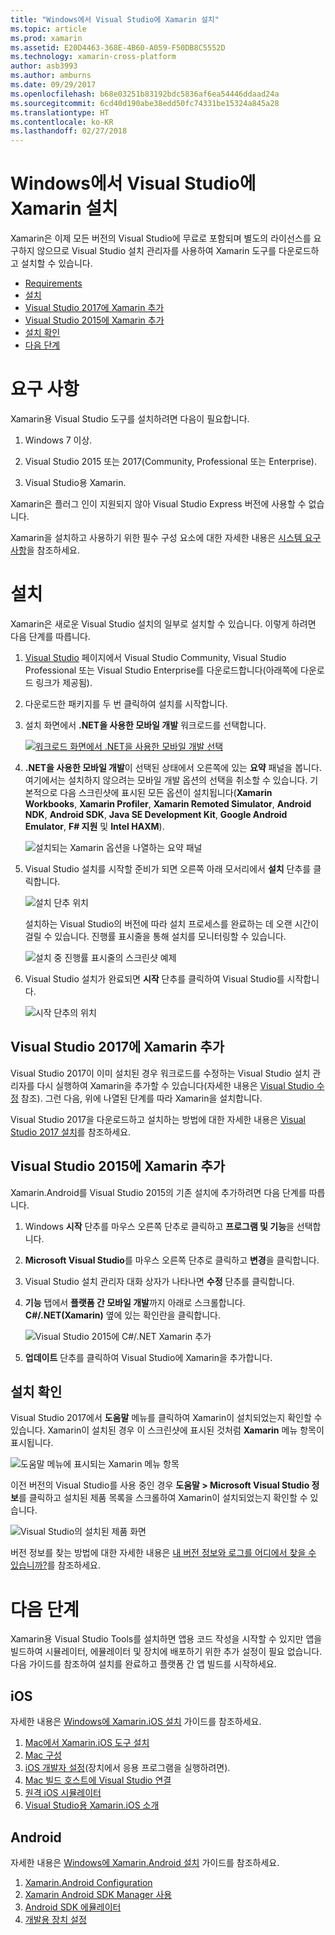 ```yaml
---
title: "Windows에서 Visual Studio에 Xamarin 설치"
ms.topic: article
ms.prod: xamarin
ms.assetid: E20D4463-368E-4B60-A059-F50DB8C5552D
ms.technology: xamarin-cross-platform
author: asb3993
ms.author: amburns
ms.date: 09/29/2017
ms.openlocfilehash: b68e03251b83192bdc5836af6ea54446ddaad24a
ms.sourcegitcommit: 6cd40d190abe38edd50fc74331be15324a845a28
ms.translationtype: HT
ms.contentlocale: ko-KR
ms.lasthandoff: 02/27/2018
---
```

# <a name="installing-xamarin-in-visual-studio-on-windows"></a>Windows에서 Visual Studio에 Xamarin 설치

Xamarin은 이제 모든 버전의 Visual Studio에 무료로 포함되며 별도의 라이선스를 요구하지 않으므로 Visual Studio 설치 관리자를 사용하여 Xamarin 도구를 다운로드하고 설치할 수 있습니다.

-   [Requirements](#requirements)
-   [설치](#installation)
-   [Visual Studio 2017에 Xamarin 추가](#vs2017)
-   [Visual Studio 2015에 Xamarin 추가](#vs2015)
-   [설치 확인](#verifying)
-   [다음 단계](#nextsteps)


<a name="requirements" />

# <a name="requirements"></a>요구 사항

Xamarin용 Visual Studio 도구를 설치하려면 다음이 필요합니다.

1. Windows 7 이상.

2. Visual Studio 2015 또는 2017(Community, Professional 또는 Enterprise).

3. Visual Studio용 Xamarin.

Xamarin은 플러그 인이 지원되지 않아 Visual Studio Express 버전에 사용할 수 없습니다.

Xamarin을 설치하고 사용하기 위한 필수 구성 요소에 대한 자세한 내용은 [시스템 요구 사항](~/cross-platform/get-started/requirements.md)을 참조하세요.


<a name="installation" />

# <a name="installation"></a>설치

Xamarin은 새로운 Visual Studio 설치의 일부로 설치할 수 있습니다.
이렇게 하려면 다음 단계를 따릅니다.

1. [Visual Studio](https://www.visualstudio.com/vs/) 페이지에서 Visual Studio Community, Visual Studio Professional 또는 Visual Studio Enterprise를 다운로드합니다(아래쪽에 다운로드 링크가 제공됨).

2. 다운로드한 패키지를 두 번 클릭하여 설치를 시작합니다.

3. 설치 화면에서 **.NET을 사용한 모바일 개발** 워크로드를 선택합니다. 

    [![워크로드 화면에서 .NET을 사용한 모바일 개발 선택](windows-images/01-mobile-dev-workload-sml.png)](windows-images/01-mobile-dev-workload.png)

4. **.NET을 사용한 모바일 개발**이 선택된 상태에서 오른쪽에 있는 **요약** 패널을 봅니다. 여기에서는 설치하지 않으려는 모바일 개발 옵션의 선택을 취소할 수 있습니다. 기본적으로 다음 스크린샷에 표시된 모든 옵션이 설치됩니다(**Xamarin Workbooks**, **Xamarin Profiler**, **Xamarin Remoted Simulator**, **Android NDK**, **Android SDK**, **Java SE Development Kit**, **Google Android Emulator**, **F# 지원** 및 **Intel HAXM**).

    ![설치되는 Xamarin 옵션을 나열하는 요약 패널](windows-images/02-summary.png)

5. Visual Studio 설치를 시작할 준비가 되면 오른쪽 아래 모서리에서 **설치** 단추를 클릭합니다.

    ![설치 단추 위치](windows-images/03-click-install.png)

   설치하는 Visual Studio의 버전에 따라 설치 프로세스를 완료하는 데 오랜 시간이 걸릴 수 있습니다. 진행률 표시줄을 통해 설치를 모니터링할 수 있습니다.

    ![설치 중 진행률 표시줄의 스크린샷 예제](windows-images/04-progress-bars.png)

6. Visual Studio 설치가 완료되면 **시작** 단추를 클릭하여 Visual Studio를 시작합니다.

    ![시작 단추의 위치](windows-images/05-launch.png)


<a name="vs2017" />

## <a name="adding-xamarin-to-visual-studio-2017"></a>Visual Studio 2017에 Xamarin 추가

Visual Studio 2017이 이미 설치된 경우 워크로드를 수정하는 Visual Studio 설치 관리자를 다시 실행하여 Xamarin을 추가할 수 있습니다(자세한 내용은 [Visual Studio 수정](https://docs.microsoft.com/visualstudio/install/modify-visual-studio) 참조). 그런 다음, 위에 나열된 단계를 따라 Xamarin을 설치합니다.

Visual Studio 2017을 다운로드하고 설치하는 방법에 대한 자세한 내용은 [Visual Studio 2017 설치](https://docs.microsoft.com/visualstudio/install/install-visual-studio)를 참조하세요.


<a name="vs2015" />

## <a name="adding-xamarin-to-visual-studio-2015"></a>Visual Studio 2015에 Xamarin 추가

Xamarin.Android를 Visual Studio 2015의 기존 설치에 추가하려면 다음 단계를 따릅니다.

1. Windows **시작** 단추를 마우스 오른쪽 단추로 클릭하고 **프로그램 및 기능**을 선택합니다.

2. **Microsoft Visual Studio**를 마우스 오른쪽 단추로 클릭하고 **변경**을 클릭합니다.

3. Visual Studio 설치 관리자 대화 상자가 나타나면 **수정** 단추를 클릭합니다.

4. **기능** 탭에서 **플랫폼 간 모바일 개발**까지 아래로 스크롤합니다. **C#/.NET(Xamarin)** 옆에 있는 확인란을 클릭합니다.

    ![Visual Studio 2015에 C#/.NET Xamarin 추가](windows-images/06-add-xamarin.png)

5. **업데이트** 단추를 클릭하여 Visual Studio에 Xamarin을 추가합니다.


<a name="verifying" />

## <a name="verifying-installation"></a>설치 확인

Visual Studio 2017에서 **도움말** 메뉴를 클릭하여 Xamarin이 설치되었는지 확인할 수 있습니다. Xamarin이 설치된 경우 이 스크린샷에 표시된 것처럼 **Xamarin** 메뉴 항목이 표시됩니다.

![도움말 메뉴에 표시되는 Xamarin 메뉴 항목](windows-images/12-xamarin-menu-item.png)

이전 버전의 Visual Studio를 사용 중인 경우 **도움말 > Microsoft Visual Studio 정보**를 클릭하고 설치된 제품 목록을 스크롤하여 Xamarin이 설치되었는지 확인할 수 있습니다.

![Visual Studio의 설치된 제품 화면](windows-images/13-xamarin-is-installed.png)

버전 정보를 찾는 방법에 대한 자세한 내용은 [내 버전 정보와 로그를 어디에서 찾을 수 있습니까?](~/cross-platform/troubleshooting/questions/version-logs.md)를 참조하세요.

<a name="nextsteps" />

# <a name="next-steps"></a>다음 단계

Xamarin용 Visual Studio Tools를 설치하면 앱용 코드 작성을 시작할 수 있지만 앱을 빌드하여 시뮬레이터, 에뮬레이터 및 장치에 배포하기 위한 추가 설정이 필요 없습니다. 다음 가이드를 참조하여 설치를 완료하고 플랫폼 간 앱 빌드를 시작하세요.

## <a name="ios"></a>iOS

자세한 내용은 [Windows에 Xamarin.iOS 설치](~/ios/get-started/installation/windows/index.md) 가이드를 참조하세요. 

1. [Mac에서 Xamarin.iOS 도구 설치](~/ios/get-started/installation/windows/index.md#installation)
2. [Mac 구성](~/ios/get-started/installation/windows/index.md#configuration)
3. [iOS 개발자 설정](~/ios/get-started/installation/windows/index.md#developersetup)(장치에서 응용 프로그램을 실행하려면).
4. [Mac 빌드 호스트에 Visual Studio 연결](~/ios/get-started/installation/windows/index.md#connectingtomac)
5. [원격 iOS 시뮬레이터](~/tools/ios-simulator.md)
6. [Visual Studio용 Xamarin.iOS 소개](~/ios/get-started/installation/windows/introduction-to-xamarin-ios-for-visual-studio.md)

## <a name="android"></a>Android

자세한 내용은 [Windows에 Xamarin.Android 설치](~/android/get-started/installation/windows.md) 가이드를 참조하세요.

1. [Xamarin.Android Configuration](~/android/get-started/installation/windows.md#configuration)
2. [Xamarin Android SDK Manager 사용](~/android/get-started/installation/android-sdk.md?ide=vs)
3. [Android SDK 에뮬레이터](~/android/get-started/installation/android-emulator/index.md)
4. [개발용 장치 설정](~/android/get-started/installation/set-up-device-for-development.md)
